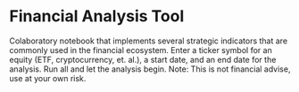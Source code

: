 # Financial Analysis Tool
Colaboratory notebook that implements several strategic indicators that are commonly used in the financial ecosystem. Enter a ticker symbol for an equity (ETF, cryptocurrency, et. al.), a start date, and an end date for the analysis. Run all and let the analysis begin. Note: This is not financial advise, use at your own risk.
